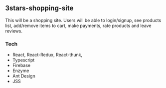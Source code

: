 ## 3stars-shopping-site

This will be a shopping site. Users will be able to login/signup, see products list, add/remove items to cart, make payments, rate products and leave reviews.

### Tech

- React, React-Redux, React-thunk,
- Typescript
- Firebase
- Enzyme
- Ant Design
- JSS